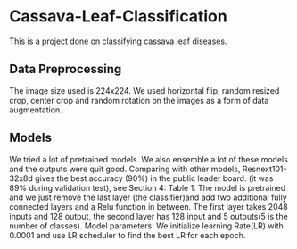 # Cassava-Leaf-Classification
This is a project done on classifying cassava leaf diseases.


## Data Preprocessing

The image size used is 224x224. We used horizontal flip, random resized crop,
center crop and random rotation on the images as a form of data augmentation.


## Models

We tried a lot of pretrained models. We also ensemble a lot of these models and
the outputs were quit good.
Comparing with other models, Resnext101-32x8d gives the best accuracy
(90%) in the public leader board. (it was 89% during validation test), see
Section 4: Table 1. The model is pretrained and we just remove the last layer
(the classifier)and add two additional fully connected layers and a Relu function
in between. The first layer takes 2048 inputs and 128 output, the second layer
has 128 input and 5 outputs(5 is the number of classes). Model parameters: We
initialize learning Rate(LR) with 0.0001 and use LR scheduler to find the best
LR for each epoch.
